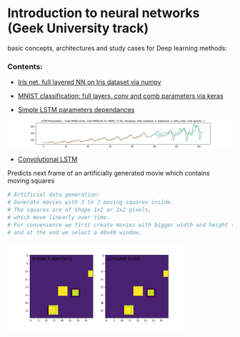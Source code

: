 # Introduction to neural networks (Geek University track)

basic concepts, architectures and study cases for Deep learning methods:

### Contents: 

- [Iris net. full layered NN on Iris dataset via numpy](https://github.com/Nickel-nc/GU_Introduction_To_Neural_Networks/blob/master/Iris_net.ipynb)

- [MNIST classification: full layers, conv and comb parameters via keras](https://github.com/Nickel-nc/GU_Introduction_To_Neural_Networks/blob/master/MNIST_classifier.ipynb)

- [Simple LSTM parameters dependances](https://github.com/Nickel-nc/GU_Introduction_To_Neural_Networks/blob/master/LSTM_airplane_dataset.ipynb)

<img src="figures/simple_lstm.gif" alt="Conv LSTM example"/>

- [Convolutional LSTM](https://github.com/Nickel-nc/GU_Introduction_To_Neural_Networks/blob/master/keras_elements.ipynb)

Predicts next frame of an artificially generated movie which contains moving squares

```bibtex
# Artificial data generation:
# Generate movies with 3 to 7 moving squares inside.
# The squares are of shape 1x1 or 2x2 pixels,
# which move linearly over time.
# For convenience we first create movies with bigger width and height (80x80)
# and at the end we select a 40x40 window.
```

<img src="figures/Conv_LSTM_result.gif" alt="Conv LSTM example" width="400"/>
